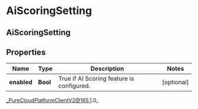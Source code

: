 # AiScoringSetting

## AiScoringSetting

## Properties

|Name | Type | Description | Notes|
|------------ | ------------- | ------------- | -------------|
| **enabled** | **Bool** | True if AI Scoring feature is configured. | [optional] |



_PureCloudPlatformClientV2@165.1.0_
